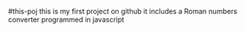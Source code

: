 #this-poj
this is my first project on github
it includes a Roman numbers converter programmed in javascript
